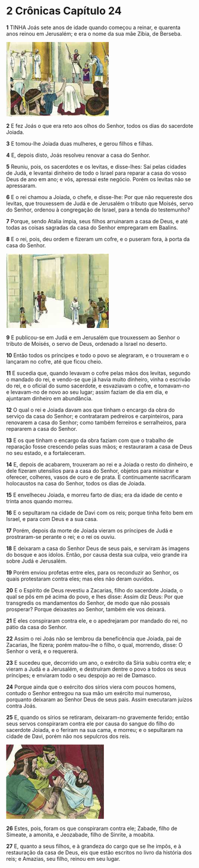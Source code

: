 # 2 Crônicas Capítulo 24

**1** 	TINHA Joás sete anos de idade quando começou a reinar, e quarenta anos reinou em Jerusalém; e era o nome da sua mãe Zíbia, de Berseba.

![](../Images/SweetPublishing/12-11-2.jpg) 

**2** 	E fez Joás o que era reto aos olhos do Senhor, todos os dias do sacerdote Joiada.

**3** 	E tomou-lhe Joiada duas mulheres, e gerou filhos e filhas.

**4** 	E, depois disto, Joás resolveu renovar a casa do Senhor.

**5** 	Reuniu, pois, os sacerdotes e os levitas, e disse-lhes: Saí pelas cidades de Judá, e levantai dinheiro de todo o Israel para reparar a casa do vosso Deus de ano em ano; e vós, apressai este negócio. Porém os levitas não se apressaram.

**6** 	E o rei chamou a Joiada, o chefe, e disse-lhe: Por que não requereste dos levitas, que trouxessem de Judá e de Jerusalém o tributo que Moisés, servo do Senhor, ordenou à congregação de Israel, para a tenda do testemunho?

**7** 	Porque, sendo Atalia ímpia, seus filhos arruinaram a casa de Deus, e até todas as coisas sagradas da casa do Senhor empregaram em Baalins.

**8** 	E o rei, pois, deu ordem e fizeram um cofre, e o puseram fora, à porta da casa do Senhor.

![](../Images/SweetPublishing/14-24-2.jpg) 

**9** 	E publicou-se em Judá e em Jerusalém que trouxessem ao Senhor o tributo de Moisés, o servo de Deus, ordenado a Israel no deserto.

**10** 	Então todos os príncipes e todo o povo se alegraram, e o trouxeram e o lançaram no cofre, até que ficou cheio.

**11** 	E sucedia que, quando levavam o cofre pelas mãos dos levitas, segundo o mandado do rei, e vendo-se que já havia muito dinheiro, vinha o escrivão do rei, e o oficial do sumo sacerdote, e esvaziavam o cofre, e tomavam-no e levavam-no de novo ao seu lugar; assim faziam de dia em dia, e ajuntaram dinheiro em abundância.

**12** 	O qual o rei e Joiada davam aos que tinham o encargo da obra do serviço da casa do Senhor; e contrataram pedreiros e carpinteiros, para renovarem a casa do Senhor; como também ferreiros e serralheiros, para repararem a casa do Senhor.

**13** 	E os que tinham o encargo da obra faziam com que o trabalho de reparação fosse crescendo pelas suas mãos; e restauraram a casa de Deus no seu estado, e a fortaleceram.

**14** 	E, depois de acabarem, trouxeram ao rei e a Joiada o resto do dinheiro, e dele fizeram utensílios para a casa do Senhor, objetos para ministrar e oferecer, colheres, vasos de ouro e de prata. E continuamente sacrificaram holocaustos na casa do Senhor, todos os dias de Joiada.

**15** 	E envelheceu Joiada, e morreu farto de dias; era da idade de cento e trinta anos quando morreu.

**16** 	E o sepultaram na cidade de Davi com os reis; porque tinha feito bem em Israel, e para com Deus e a sua casa.

**17** 	Porém, depois da morte de Joiada vieram os príncipes de Judá e prostraram-se perante o rei; e o rei os ouviu.

**18** 	E deixaram a casa do Senhor Deus de seus pais, e serviram às imagens do bosque e aos ídolos. Então, por causa desta sua culpa, veio grande ira sobre Judá e Jerusalém.

**19** 	Porém enviou profetas entre eles, para os reconduzir ao Senhor, os quais protestaram contra eles; mas eles não deram ouvidos.

**20** 	E o Espírito de Deus revestiu a Zacarias, filho do sacerdote Joiada, o qual se pôs em pé acima do povo, e lhes disse: Assim diz Deus: Por que transgredis os mandamentos do Senhor, de modo que não possais prosperar? Porque deixastes ao Senhor, também ele vos deixará.

**21** 	E eles conspiraram contra ele, e o apedrejaram por mandado do rei, no pátio da casa do Senhor.

**22** 	Assim o rei Joás não se lembrou da beneficência que Joiada, pai de Zacarias, lhe fizera; porém matou-lhe o filho, o qual, morrendo, disse: O Senhor o verá, e o requererá.

**23** 	E sucedeu que, decorrido um ano, o exército da Síria subiu contra ele; e vieram a Judá e a Jerusalém, e destruíram dentre o povo a todos os seus príncipes; e enviaram todo o seu despojo ao rei de Damasco.

**24** 	Porque ainda que o exército dos sírios viera com poucos homens, contudo o Senhor entregou na sua mão um exército mui numeroso, porquanto deixaram ao Senhor Deus de seus pais. Assim executaram juízos contra Joás.

**25** 	E, quando os sírios se retiraram, deixaram-no gravemente ferido; então seus servos conspiraram contra ele por causa do sangue do filho do sacerdote Joiada, e o feriram na sua cama, e morreu; e o sepultaram na cidade de Davi, porém não nos sepulcros dos reis.

![](../Images/SweetPublishing/14-24-3.jpg) 

**26** 	Estes, pois, foram os que conspiraram contra ele; Zabade, filho de Simeate, a amonita, e Jeozabade, filho de Sinrite, a moabita.

**27** 	E, quanto a seus filhos, e à grandeza do cargo que se lhe impôs, e à restauração da casa de Deus, eis que estão escritos no livro da história dos reis; e Amazias, seu filho, reinou em seu lugar.

